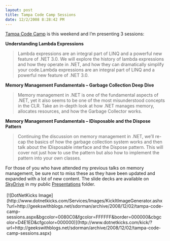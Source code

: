 ```yaml
---
layout: post
title: Tampa Code Camp Sessions
date: 12/2/2008 8:28:42 PM
---
```


[Tampa Code Camp](http://www.tampacodecamp.com) is this weekend and I’m presenting 3 sessions:

**Understanding Lambda Expressions**

> Lambda expressions are an integral part of LINQ and a powerful new feature of .NET 3.0. We will explore the history of lambda expressions and how they operate in .NET, and how they can dramatically simplify your code.Lambda expressions are an integral part of LINQ and a powerful new feature of .NET 3.0.

**Memory Management Fundamentals – Garbage Collection Deep Dive**

> Memory management in .NET is one of the fundamental aspects of .NET, yet it also seems to be one of the most misunderstood concepts in the CLR. Take an in-depth look at how .NET manages memory, allocates resources, and how the Garbage Collector works.

**Memory Management Fundamentals – IDisposable and the Dispose Pattern**

> Continuing the discussion on memory management in .NET, we’ll re-cap the basics of how the garbage collection system works and then talk about the IDisposable interface and the Dispose pattern. This will cover not just how to use the pattern but also how to implement the pattern into your own classes.

For those of you who have attended my previous talks on memory management, be sure not to miss these as they have been updated and expanded with a lot of new content. The slide decks are available on [SkyDrive](http://skydrive.live.com/) in my public [Presentations](http://snipurl.com/5leeg) folder.
<div class="wlWriterHeaderFooter" style="text-align:left; margin:0px; padding:4px 4px 4px 4px;">[![DotNetKicks Image](http://www.dotnetkicks.com/Services/Images/KickItImageGenerator.ashx?url=http://geekswithblogs.net/sdorman/archive/2008/12/02/tampa-code-camp-sessions.aspx&bgcolor=0080C0&fgcolor=FFFFFF&border=000000&cbgcolor=D4E1ED&cfgcolor=000000)](http://www.dotnetkicks.com/kick/?url=http://geekswithblogs.net/sdorman/archive/2008/12/02/tampa-code-camp-sessions.aspx)</div>
